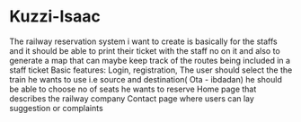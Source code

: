 # Kuzzi-Isaac
The railway reservation system i want to create is basically for the staffs and it should be able to print their ticket with the staff no on it and also to generate a map that can maybe keep track of the routes being included in a staff ticket
Basic features: Login, registration, 
                 The user should select the the train he wants to use i.e source and destination( Ota - ibdadan) 
                 he should be able to choose no of seats he wants to reserve
                 Home page that describes the railway company
                 Contact page where users can lay suggestion or complaints
